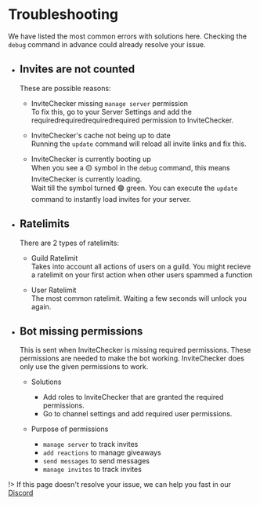 # Troubleshooting

We have listed the most common errors with solutions here.
Checking the `debug` command in advance could already resolve your issue.

- ## Invites are not counted

    These are possible reasons:  
     
    * InviteChecker missing `manage server` permission<br>
        To fix this, go to your Server Settings and add the requiredrequiredrequiredrequired permission to InviteChecker.  

    * InviteChecker's cache not being up to date<br>
        Running the `update` command will reload all invite links and fix this.  

    * InviteChecker is currently booting up<br>
        When you see a 🟡 symbol in the `debug` command, this means InviteChecker is currently loading.  
        Wait till the symbol turned 🟢 green. You can execute the `update` command to instantly load invites for your server.

- ## Ratelimits
    
    There are 2 types of ratelimits:

    * Guild Ratelimit<br>
        Takes into account all actions of users on a guild. You might recieve a ratelimit on your first action when other users spammed a function
    
    * User Ratelimit<br>
        The most common ratelimit. Waiting a few seconds will unlock you again.

- ## Bot missing permissions
    
    This is sent when InviteChecker is missing required permissions.
    These permissions are needed to make the bot working. InviteChecker does only use the given permissions to work.

    * Solutions
        - Add roles to InviteChecker that are granted the required permissions.
        - Go to channel settings and add required user permissions.
    
    * Purpose of permissions
        - `manage server` to track invites
        - `add reactions` to manage giveaways
        - `send messages` to send messages
        - `manage invites` to track invites

!> If this page doesn't resolve your issue, we can help you fast in our [Discord](/support)
    




   
 
